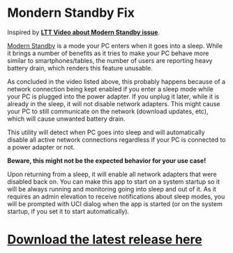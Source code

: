 # Mondern Standby Fix

Inspired by [**LTT Video about Modern Standby issue**](https://www.youtube.com/watch?v=OHKKcd3sx2c).

[Modern Standby](https://learn.microsoft.com/en-us/windows-hardware/design/device-experiences/modern-standby) is a mode your PC enters when it goes into a sleep. While it brings a number of benefits as it tries to make your PC behave more similar to smartphones/tables, the number of users are reporting heavy battery drain, which renders this feature unusable.

As concluded in the video listed above, this probably happens because of a network connection being kept enabled if you enter a sleep mode while your PC is plugged into the power adapter. If you unplug it later, while it is already in the sleep, it will not disable network adapters. This might cause your PC to still communicate on the network (download updates, etc), which will cause unwanted battery drain.


This utility will detect when PC goes into sleep and will automatically disable all active network connections regardless if your PC is connected to a power adapter or not.

**Beware, this might not be the expected behavior for your use case!**

Upon returning from a sleep, it will enable all network adapters that were disabled back on. You can make this app to start on a system startup so it will be always running and monitoring going into sleep and out of it. As it requires an admin elevation to receive notifications about sleep modes, you will be prompted with UCI dialog when the app is started (or on the system startup, if you set it to start automatically).


# [**Download the latest release here**](https://github.com/martinchrzan/ModernStandbyFix/releases/latest)
